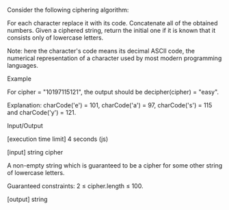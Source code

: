 Consider the following ciphering algorithm:

For each character replace it with its code.
Concatenate all of the obtained numbers.
Given a ciphered string, return the initial one if it is known that it consists only of lowercase letters.

Note: here the character's code means its decimal ASCII code, the numerical representation of a character used by most modern programming languages.

Example

For cipher = "10197115121", the output should be
decipher(cipher) = "easy".

Explanation: charCode('e') = 101, charCode('a') = 97, charCode('s') = 115 and charCode('y') = 121.

Input/Output

[execution time limit] 4 seconds (js)

[input] string cipher

A non-empty string which is guaranteed to be a cipher for some other string of lowercase letters.

Guaranteed constraints:
2 ≤ cipher.length ≤ 100.

[output] string
